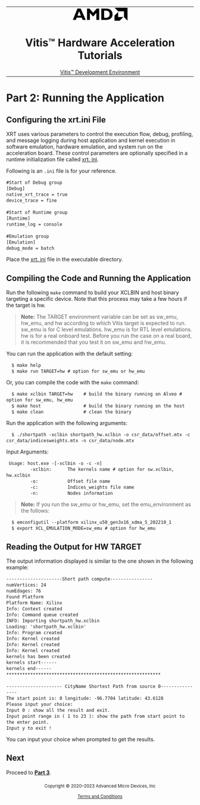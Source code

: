 <table width="100%">
 <tr width="100%">
    <td align="center"><img src="https://raw.githubusercontent.com/Xilinx/Image-Collateral/main/xilinx-logo.png" width="30%"/><h1>Vitis™ Hardware Acceleration Tutorials</h1>
    <a href="https://www.xilinx.com/products/design-tools/vitis.html"> Vitis™ Development Environment</a>
    </td>
 </tr>
</table>

# Part 2: Running the Application

## Configuring the xrt.ini File

XRT uses various parameters to control the execution flow, debug, profiling, and message logging during host application and kernel execution in software emulation, hardware emulation, and system run on the acceleration board. These control parameters are optionally specified in a runtime initialization file called [xrt. ini](https://docs.xilinx.com/r/en-US/ug1393-vitis-application-acceleration/xrt.ini-File).

Following is an ``.ini`` file is for your reference.

```
#Start of Debug group 
[Debug] 
native_xrt_trace = true
device_trace = fine

#Start of Runtime group 
[Runtime] 
runtime_log = console

#Emulation group
[Emulation] 
debug_mode = batch

```

Place the [xrt. ini](https://docs.xilinx.com/r/en-US/ug1393-vitis-application-acceleration/xrt.ini-File) file in the executable directory.

## Compiling the Code and Running the Application

Run the following ``make`` command to build your XCLBIN and host binary targeting a specific device. Note that this process may take a few hours if the target is hw.

>**Note:** The TARGET environment variable can be set as sw_emu, hw_emu, and hw according to which Vitis target is expected to run. sw_emu is for C level emulations. hw_emu is for RTL level emulations. hw is for a real onboard test. Before you run the case on a real board, it is recommended that you test it on sw_emu and hw_emu.


You can run the application with the default setting:

```
  $ make help
  $ make run TARGET=hw # option for sw_emu or hw_emu
```

Or, you can compile the code with the ``make`` command:

```
  $ make xclbin TARGET=hw    # build the binary running on Alveo # option for sw_emu, hw_emu
  $ make host                # build the binary running on the host
  $ make clean               # clean the binary
```

Run the application with the following arguments:

```
  $ ./shortpath -xclbin shortpath_hw.xclbin -o csr_data/offset.mtx -c csr_data/indicesweights.mtx -n csr_data/node.mtx
```

Input Arguments:

```
 Usage: host.exe -[-xclbin -o -c -n]
         -xclbin:      The kernels name # option for sw.xclbin, hw.xclbin
         -o:           Offset file name
         -c:           Indices_weights file name
         -n:           Nodes information
```


>**Note:** If you run the sw_emu or hw_emu, set the emu_environment as the follows:

  ```
    $ emconfigutil --platform xilinx_u50_gen3x16_xdma_5_202210_1
    $ export XCL_EMULATION_MODE=sw_emu # option for hw_emu
  ```


## Reading the Output for HW TARGET

The output information displayed is similar to the one shown in the following example:

```
---------------------Short path compute----------------
numVertices: 24
numEdages: 76
Found Platform
Platform Name: Xilinx
Info: Context created
Info: Command queue created
INFO: Importing shortpath_hw.xclbin
Loading: 'shortpath_hw.xclbin'
Info: Program created
Info: Kernel created
Info: Kernel created
Info: Kernel created
kernels has been created
kernels start------
kernels end------
**********************************************************

--------------------- CityName Shortest Path from source 0----------------
The start point is: 0 longitude: -96.7704 latitude: 43.6128
Please input your choice: 
Input 0 : show all the result and exit.
Input point range in ( 1 to 23 ): show the path from start point to the enter point.
Input y to exit !

```

You can input your choice when prompted to get the results.


## Next

Proceed to [**Part 3**](../docs/profiling.md).


<p class="sphinxhide" align="center"><sub>Copyright © 2020–2023 Advanced Micro Devices, Inc</sub></p>

<p class="sphinxhide" align="center"><sup><a href="https://www.amd.com/en/corporate/copyright">Terms and Conditions</a></sup></p>

